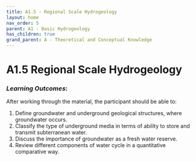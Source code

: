 ```yaml
---
title: A1.5 - Regional Scale Hydrogeology
layout: home
nav_order: 5
parent: A1 - Basic Hydrogeology
has_children: true
grand_parent: A - Theoretical and Conceptual Knowledge
---
```


<script
  src="https://cdn.mathjax.org/mathjax/latest/MathJax.js?config=TeX-AMS-MML_HTMLorMML"
  type="text/javascript">
</script>
# A1.5 Regional Scale Hydrogeology

### *Learning Outcomes*:

After working through the material, the participant should be able to:

1. Define groundwater and underground geological structures, where groundwater occurs.
2. Classify the type of underground media in terms of ability to store and transmit subterranean water.
3. Discuss the importance of groundwater as a fresh water reserve.
4. Review different components of water cycle in a quantitative comparative way.

